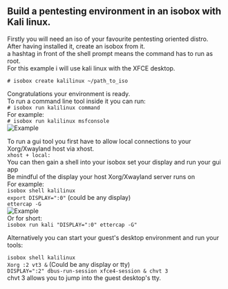 ## Build a pentesting environment in an isobox with Kali linux.

Firstly you will need an iso of your favourite pentesting oriented distro.   
After having installed it, create an isobox from it.  
a hashtag in front of the shell prompt means the command has to run as root.  
For this example i will use kali linux with the XFCE desktop.

`# isobox create kalilinux ~/path_to_iso`  

Congratulations your environment is ready.  
To run a command line tool inside it you can run:  
`# isobox run kalilinux command`    
For example:  
`# isobox run kalilinux msfconsole`  
![Example](https://i.imgur.com/xbBJ0SM.png)  

To run a gui tool you first have to allow local connections to your Xorg/Xwayland host via xhost.  
`xhost + local:`  
You can then gain a shell into your isobox set your display and run your gui app  
Be mindful of the display your host Xorg/Xwayland server runs on  
For example:   
`isobox shell kalilinux`  
`export DISPLAY=":0"` (could be any display)  
`ettercap -G`  
![Example](https://i.imgur.com/K3h2rA9.png)  
Or for short:  
`isobox run kali "DISPLAY=":0" ettercap -G"`  

Alternatively you can start your guest's desktop environment and run your tools:  

`isobox shell kalilinux`  
`Xorg :2 vt3 &` (Could be any display or tty)  
`DISPLAY=":2" dbus-run-session xfce4-session & chvt 3`  
chvt 3 allows you to jump into the guest desktop's tty.   
